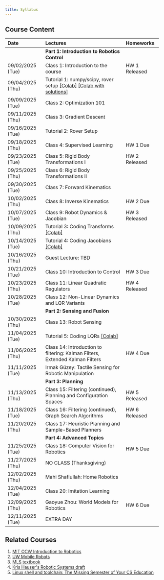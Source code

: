 ```yaml
---
title: Syllabus
---
```

## Course Content

| Date             | Lectures                                                                      | Homeworks     |
| :---             | :---                                                                          | :---          |
|                  | **Part 1: Introduction to Robotics Control**                                  |               |
| 09/02/2025 (Tue) | Class 1: Introduction to the course                                           | HW 1 Released |
| 09/04/2025 (Thu) | Tutorial 1: numpy/scipy, rover setup [\[Colab\]](https://colab.research.google.com/drive/1n-2gJZuIFrY_Osbf6ahiQIbzSQQsy8b2?usp=sharing) [\[Colab with solutions\]](https://colab.research.google.com/drive/1fYJ6Z7BhCYdiLymmeYHeb8jMJ4jmc3XN?usp=sharing)                                         |               |
| 09/09/2025 (Tue) | Class 2: Optimization 101                                                     |               |
| 09/11/2025 (Thu) | Class 3: Gradient Descent                                                     |               |
| 09/16/2025 (Tue) | Tutorial 2: Rover Setup                                                       |               |
| 09/18/2025 (Thu) | Class 4: Supervised Learning                                                  | HW 1 Due      |
| 09/23/2025 (Tue) | Class 5: Rigid Body Transformations I                                         | HW 2 Released |
| 09/25/2025 (Thu) | Class 6: Rigid Body Transformations II                                        |               |
| 09/30/2025 (Tue) | Class 7: Forward Kinematics                                                   |               |
| 10/02/2025 (Thu) | Class 8: Inverse Kinematics                                                   | HW 2 Due      |
| 10/07/2025 (Tue) | Class 9: Robot Dynamics & Jacobian                                            | HW 3 Released |
| 10/09/2025 (Thu) | Tutorial 3: Coding Transforms [\[Colab\]](https://colab.research.google.com/drive/12qRfBy7aaR6E-IcfjvqMNN2wPayKvYSu?usp=sharing) |               |
| 10/14/2025 (Tue) | Tutorial 4: Coding Jacobians [\[Colab\]](https://colab.research.google.com/drive/1O53q8dStaBhe5eDDsCvol3aiibWV5yor?usp=sharing)                                                 |               |
| 10/16/2025 (Thu) | Guest Lecture: TBD                                                            |               |
| 10/21/2025 (Tue) | Class 10: Introduction to Control                                             | HW 3 Due      |
| 10/23/2025 (Thu) | Class 11: Linear Quadratic Regulators                                         | HW 4 Released |
| 10/28/2025 (Tue) | Class 12: Non-Linear Dynamics and LQR Variants                                |               |
|                  | **Part 2: Sensing and Fusion**                                                |               |
| 10/30/2025 (Thu) | Class 13: Robot Sensing                                                       |               |
| 11/04/2025 (Tue) | Tutorial 5: Coding LQRs [\[Colab\]](https://colab.research.google.com/drive/1T8AHlhCvQPfE-_hHVaFr8RBBMMN_AJBV?usp=sharing)                                                      |               |
| 11/06/2025 (Thu) | Class 14: Introduction to filtering: Kalman Filters, Extended Kalman Filters  | HW 4 Due      |
| 11/11/2025 (Tue) | Irmak Güzey: Tactile Sensing for Robotic Manipulation                         |               |
|                  | **Part 3: Planning**                                                          |               |
| 11/13/2025 (Thu) | Class 15: Filtering (continued), Planning and Configuration Spaces            | HW 5 Released |
| 11/18/2025 (Tue) | Class 16: Filtering (continued), Graph Search Algorithms                      | HW 6 Released |
| 11/20/2025 (Thu) | Class 17: Heuristic Planning and Sample-Based Planners                        |               |
|                  | **Part 4: Advanced Topics**                                                   |               |
| 11/25/2025 (Tue) | Class 18: Computer Vision for Robotics                                        | HW 5 Due      |
| 11/27/2025 (Thu) | NO CLASS (Thanksgiving)                                                       |               |
| 12/02/2025 (Thu) | Mahi Shafiullah: Home Robotics                                                |               |
| 12/04/2025 (Tue) | Class 20: Imitation Learning                                                  |               |
| 12/09/2025 (Thu) | Gaoyue Zhou: World Models for Robotics                                        | HW 6 Due      |
| 12/11/2025 (Tue) | EXTRA DAY                                                                     |               |
                     
## Related Courses
1. [MIT OCW Introduction to Robotics](https://ocw.mit.edu/courses/mechanical-engineering/2-12-introduction-to-robotics-fall-2005/lecture-notes/)
2. [UW Mobile Robots](https://courses.cs.washington.edu/courses/cse490r/19sp/)
3. [MLS textbook](http://www.cse.lehigh.edu/~trink/Courses/RoboticsII/reading/murray-li-sastry-94-complete.pdf)
4. [Kris Hauser's Robotic Systems draft](https://motion.cs.illinois.edu/RoboticSystems/)
5. [Linux shell and toolchain: The Missing Semester of Your CS Education](https://missing.csail.mit.edu/)
